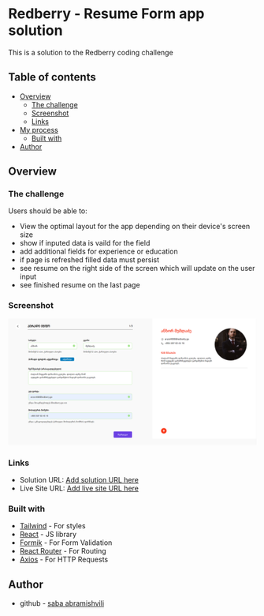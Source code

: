 # Redberry - Resume Form app solution

This is a solution to the Redberry coding challenge

## Table of contents

- [Overview](#overview)
  - [The challenge](#the-challenge)
  - [Screenshot](#screenshot)
  - [Links](#links)
- [My process](#my-process)
  - [Built with](#built-with)
- [Author](#author)


## Overview

### The challenge

Users should be able to:

- View the optimal layout for the app depending on their device's screen size
- show if inputed data is vaild for the field
- add additional fields for experience or education
- if page is refreshed filled data must persist
- see resume on the right side of the screen which will update on the user input
- see finished resume on the last page



### Screenshot

![](./screenshot.jpg)

### Links

- Solution URL: [Add solution URL here](https://github.com/abramishvilisaba/resume-form)
- Live Site URL: [Add live site URL here](https://sabramishvili-resume-form.netlify.app/)


### Built with

- [Tailwind](https://tailwindcss.com/) - For styles
- [React](https://reactjs.org/) - JS library
- [Formik](https://formik.org/) - For Form Validation
- [React Router](https://reactrouter.com/en/main) - For Routing
- [Axios](https://axios-http.com/docs/intro) - For HTTP Requests


## Author

- github - [saba abramishvili](github.com/abramishvilisaba)
